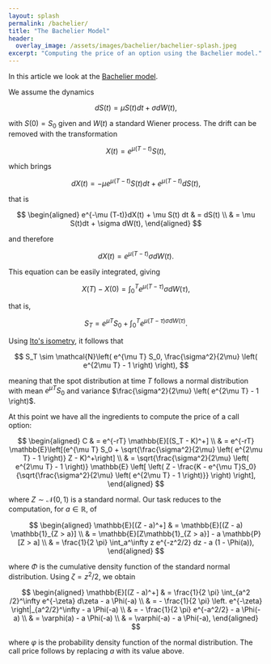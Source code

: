 ```yaml
---
layout: splash
permalink: /bachelier/
title: "The Bachelier Model"
header:
  overlay_image: /assets/images/bachelier/bachelier-splash.jpeg
excerpt: "Computing the price of an option using the Bachelier model."
---
```


In this article we look at the [Bachelier model](https://en.wikipedia.org/wiki/Bachelier_model).

We assume the dynamics

$$
dS(t) = \mu S(t) dt + \sigma dW(t),
$$

with $S(0) = S_0$ given and $W(t)$ a standard Wiener process. The drift can be removed with
the transformation

$$
X(t) = e^{\mu (T - t)} S(t),
$$

which brings

$$
dX(t) = -\mu e^{\mu(T - t)}S(t) dt + e^{\mu(T - t)}dS(t),
$$

that is

$$
\begin{aligned}
e^{-\mu (T-t)}dX(t) + \mu S(t) dt & = dS(t) \\
 & = \mu S(t)dt + \sigma dW(t),
\end{aligned}
$$

and therefore

$$
dX(t) = e^{\mu(T - t)} \sigma dW(t).
$$

This equation can be easily integrated, giving

$$
X(T) - X(0) = \int_0^Te^{\mu(T - \tau)}\sigma dW(\tau),
$$

that is,

$$
S_T = e^{\mu T}S_0 + \int_0^Te^{\mu (T - \tau) \sigma dW(\tau)}.
$$

Using [Ito's isometry](https://en.wikipedia.org/wiki/It%C3%B4_isometry), it follows that

$$
S_T \sim \mathcal{N}\left(
  e^{\mu T} S_0,
  \frac{\sigma^2}{2\mu} \left( e^{2\mu T} - 1 \right)
\right),
$$

meaning that the spot distribution at time $T$ follows a normal distribution with mean
$e^{\mu T} S_0$ and variance $\frac{\sigma^2}{2\mu} \left( e^{2\mu T} - 1 \right)$.

At this point we have all the ingredients to compute the price of a call option:

$$
\begin{aligned}
C & = e^{-rT} \mathbb{E}[(S_T - K)^+] \\
& = e^{-rT} \mathbb{E}\left[(e^{\mu T} S_0 +
  \sqrt{\frac{\sigma^2}{2\mu} \left( e^{2\mu T} - 1 \right)} Z - K)^+\right] \\
& = \sqrt{\frac{\sigma^2}{2\mu} \left( e^{2\mu T} - 1 \right)} \mathbb{E}
\left[
  \left(
    Z - \frac{K - e^{\mu T}S_0}{\sqrt{\frac{\sigma^2}{2\mu} \left( e^{2\mu T} - 1 \right)}}
  \right)
\right],
\end{aligned}
$$

where $Z \sim \mathcal{N}(0, 1)$ is a standard normal. Our task reduces to the computation,
for $a \in \mathbb{R}$, of

$$
\begin{aligned}
\mathbb{E}[(Z - a)^+] & = \mathbb{E}[(Z - a) \mathbb{1}_{Z > a}] \\
& =  \mathbb{E}[Z\mathbb{1}_{Z > a}] - a \mathbb{P}[Z > a] \\
& = \frac{1}{2 \pi} \int_a^\infty z e^{-z^2/2} dz - a (1 - \Phi(a)),
\end{aligned}
$$

where $\Phi$ is the cumulative density function of the standard normal distribution. Using $\zeta = z^2/2$, we obtain

$$
\begin{aligned}
\mathbb{E}[(Z - a)^+] & = \frac{1}{2 \pi} \int_{a^2 /2}^\infty e^{-\zeta} d\zeta - a \Phi(-a) \\
& = - \frac{1}{2 \pi} \left. e^{-\zeta} \right|_{a^2/2}^\infty - a \Phi(-a) \\
& = - \frac{1}{2 \pi} e^{-a^2/2} - a \Phi(-a) \\
& = \varphi(a) - a \Phi(-a) \\
& = \varphi(-a) - a \Phi(-a),
\end{aligned}
$$

where $\varphi$ is the probability density function of the normal distribution. The call price follows by replacing $a$ with its value above.
